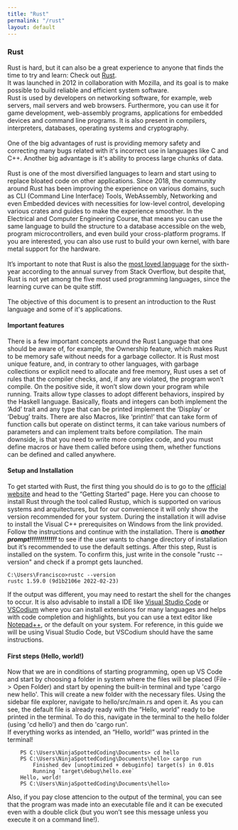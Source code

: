 ```yaml
---
title: "Rust"
permalink: "/rust"
layout: default
---
```



### Rust
Rust is hard, but it can also be a great experience to anyone that finds the time to try and learn: Check out [Rust](https://www.rust-lang.org/).  
It was launched in 2012 in collaboration with Mozilla, and its goal is to make possible to build reliable and efficient system software.  
Rust is used by developers on networking software, for example, web servers, mail servers and web browsers. Furthermore, you can use it for game development, web-assembly programs, applications for embedded devices and command line programs. It is also present in compilers, interpreters, databases, operating systems and cryptography.  
\
One of the big advantages of rust is providing memory safety and correcting many bugs related with it's incorrect use in languages like C and C++. Another big advantage is it's ability to process large chunks of data.  
\
Rust is one of the most diversified languages to learn and start using to replace bloated code on other applications. Since 2018, the community around Rust has been improving the experience on various domains, such as CLI (Command Line Interface) Tools, WebAssembly, Networking and even Embedded devices with necessities for low-level control, developing various crates and guides to make the experience smoother.
In the Electrical and Computer Engineering Course, that means you can use the same language to build the structure to a database accessible on the web, program microcontrollers, and even build your cross-platform programs. If you are interested, you can also use rust to build your own kernel, with bare metal support for the hardware.  
\
It’s important to note that Rust is also the [most loved language](https://insights.stackoverflow.com/survey/2021#section-most-loved-dreaded-and-wanted-programming-scripting-and-markup-languages) for the sixth-year according to the annual survey from Stack Overflow, but despite that, Rust is not yet among the five most used programming languages, since the learning curve can be quite stiff.  
\
The objective of this document is to present an introduction to the Rust language and some of it's applications.

#### Important features
There is a few important concepts around the Rust Language that one should be aware of, for example, the Ownership feature, which makes Rust to be memory safe without needs for a garbage collector. It is Rust most unique feature, and, in contrary to other languages, with garbage collections or explicit need to allocate and free memory, Rust uses a set of rules that the compiler checks, and, if any are violated, the program won’t compile. On the positive side, it won’t slow down your program while running.
Traits allow type classes to adopt different behaviors, inspired by the Haskell language. Basically, floats and integers can both implement the ‘Add’ trait and any type that can be printed implement the ‘Display’ or ‘Debug’ traits.
There are also Macros, like ‘println!’ that can take form of function calls but operate on distinct terms, it can take various numbers of parameters and can implement traits before compilation. The main downside, is that you need to write more complex code, and you must define macros or have them called before using them, whether functions can be defined and called anywhere.

#### Setup and Installation
To get started with Rust, the first thing you should do is to go to the [official website](https://www.rust-lang.org/) and head to the “Getting Started” page. Here you can choose to install Rust through the tool called Rustup, which is supported on various systems and arquitectures, but for our convenience it will only show the version recommended for your system. During the installation it will advise to install the Visual C++ prerequisites on Windows from the link provided. Follow the instructions and continue with the installation.
There is *__another prompt!!!!!!!!!!!!!__* to see if the user wants to change directory of installation but it’s recommended to use the default settings.
After this step, Rust is installed on the system. To confirm this, just write in the console "rustc --version" and check if a prompt gets launched.

    C:\Users\Francisco>rustc --version
    rustc 1.59.0 (9d1b2106e 2022-02-23)

If the output was different, you may need to restart the shell for the changes to occur.
It is also advisable to install a IDE like [Visual Studio Code](https://code.visualstudio.com/) or [VSCodium](https://vscodium.com/) where you can install extensions for many languages and helps with code completion and highlights, but you can use a text editor like [Notepad++](https://notepad-plus-plus.org/downloads/), or the default on your system. For reference, in this guide we will be using Visual Studio Code, but VSCodium should have the same instructions.

#### First steps (Hello, world!)
Now that we are in conditions of starting programming, open up VS Code and start by choosing a folder in system where the files will be placed (File -> Open Folder) and start by opening the built-in terminal and type 'cargo new hello'. This will create a new folder with the necessary files. Using the sidebar file explorer, navigate to hello/src/main.rs and open it. As you can see, the default file is already ready with the “Hello, world" ready to be printed in the terminal. To do this, navigate in the terminal to the hello folder (using 'cd hello') and then do 'cargo run'.  
If everything works as intended, an “Hello, world!” was printed in the terminal!

        PS C:\Users\NinjaSpottedCoding\Documents> cd hello
        PS C:\Users\NinjaSpottedCoding\Documents\hello> cargo run
            Finished dev [unoptimized + debuginfo] target(s) in 0.01s
            Running `target\debug\hello.exe`
        Hello, world!
        PS C:\Users\NinjaSpottedCoding\Documents\hello>

Also, if you pay close attencion to the output of the terminal, you can see that the program was made into an executable file and it can be executed even with a double click (but you won’t see this message unless you execute it on a command line!).

